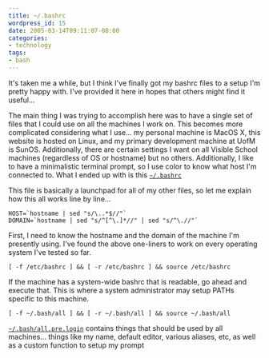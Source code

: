 ```yaml
---
title: ~/.bashrc
wordpress_id: 15
date: 2005-03-14T09:11:07-08:00
categories:
- technology
tags:
- bash
---
```

It's taken me a while, but I think I've finally got my bashrc files to a setup I'm pretty happy with. I've provided it
here in hopes that others might find it useful...

The main thing I was trying to accomplish here  was to have a single set of files that I could use on all the machines I
work on.  This becomes more complicated considering what I use... my personal machine is MacOS X, this website is hosted
on Linux, and my primary development machine at UofM is SunOS.  Additionally, there are certain settings I want on all
Visible School machines (regardless of OS or hostname) but no others.  Additionally, I like to have a minimalistic
terminal prompt, so I use color to know what host I'm connected to.  What I ended up with is this
[`~/.bashrc`](https://github.com/willnorris/dotfiles/blob/master/bash/.bashrc)

This file is basically a launchpad for all of my other files, so let me explain how this all works line by line...

    HOST=`hostname | sed "s/\..*$//"`
    DOMAIN=`hostname | sed "s/^[^\.]*//" | sed "s/^\.//"`

First, I need to know the hostname and the domain of the machine I'm presently using.  I've found the above one-liners
to work on every operating system I've tested so far.

    [ -f /etc/bashrc ] && [ -r /etc/bashrc ] && source /etc/bashrc

If the machine has a system-wide bashrc that is readable, go ahead and execute that.  This is where a system
administrator may setup PATHs specific to this machine.

    [ -f ~/.bash/all ] && [ -r ~/.bash/all ] && source ~/.bash/all

[`~/.bash/all.pre.login`](https://github.com/willnorris/dotfiles/blob/master/bash/.bash/all.pre.login) contains things
that should be used by all machines...  things like my name, default editor, various aliases, etc, as well as a custom
function to setup my prompt

<!--
It first checks for a system-wide bashrc, then calls my
[`~/.bash/all.pre.login`][~/.bash/all.pre.login], and then runs appropriate bash scripts based on
the [operating system][~/.bash/os], the [network][~/.bash/network] it is a
part of, and its [hostname][~/.bash/host].  So long as you are careful to put
things in the appropriate file, everything begins to disappear into the
background and you don't have to think about your bash environment.
-->
